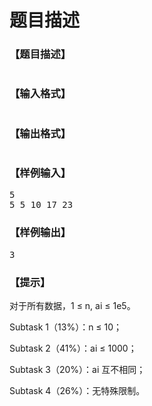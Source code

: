 # 题目描述


<h3>
【题目描述】
</h3>
<p>
<img src="/upload/image/20190428/20190428200452_11159.png" alt=""/> 
</p>
<h3>
【输入格式】
</h3>
<p>
<img src="/upload/image/20190428/20190428200458_94308.png" alt=""/> 
</p>
<h3>
【输出格式】
</h3>
<p>
<img src="/upload/image/20190428/20190428200507_40271.png" alt=""/> 
</p>
<h3>
【样例输入】
</h3>
<pre>5
5 5 10 17 23
</pre>
<h3>
【样例输出】
</h3>
<pre>3
</pre>
<h3>
【提示】
</h3>
<p>
对于所有数据，1 ≤ n, ai ≤ 1e5。
</p>
<p>
Subtask 1（13%）：n ≤ 10；
</p>
<p>
Subtask 2（41%）：ai ≤ 1000；
</p>
<p>
Subtask 3（20%）：ai 互不相同；
</p>
<p>
Subtask 4（26%）：无特殊限制。
</p>
<p>
<br/>
</p>
